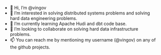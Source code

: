 - 👋 Hi, I’m @vingov
- 👀 I’m interested in solving distributed systems problems and solving hard data engineering problems.
- 🌱 I’m currently learning Apache Hudi and dbt code base.
- 💞️ I’m looking to collaborate on solving hard data infrastructure problems.
- 📫 You can reach me by mentioning my username (@vingov) on any of the github projects.

<!---
vingov/vingov is a ✨ special ✨ repository because its `README.md` (this file) appears on your GitHub profile.
You can click the Preview link to take a look at your changes.
--->
